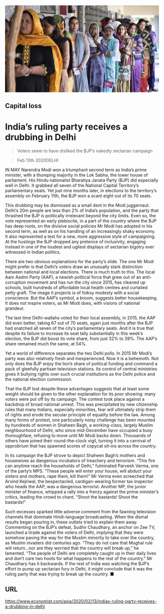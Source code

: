 ![](./images/20200215_ASP005_0.jpg)

## Capital loss

# India’s ruling party receives a drubbing in Delhi

> Voters seem to have disliked the BJP’s nakedly sectarian campaign

> Feb 13th 2020DELHI

IN MAY Narendra Modi won a triumphant second term as India’s prime minister, with a thumping majority in the Lok Sabha, the lower house of parliament. His Hindu nationalist Bharatiya Janata Party (BJP) did especially well in Delhi. It grabbed all seven of the National Capital Territory’s parliamentary seats. Yet just nine months later, in elections to the territory’s assembly on February 11th, the BJP won a scant eight out of its 70 seats.

This drubbing may be dismissed as a small dent in the Modi juggernaut. Delhi’s 20m people are less than 2% of India’s population, and the party that thrashed the BJP is politically irrelevant beyond the city limits. Even so, the vote represented an early plebiscite, in a part of the country where the BJP has deep roots, on the divisive social policies Mr Modi has adopted in his second term, as well as on his handling of an increasingly shaky economy. It also represented a test for a new, more aggressive style of campaigning. At the hustings the BJP dropped any pretence of inclusivity, engaging instead in one of the loudest and ugliest displays of sectarian bigotry ever witnessed in Indian politics.

There are two obvious explanations for the party’s slide. The one Mr Modi might prefer is that Delhi’s voters draw an unusually stark distinction between national and local elections. There is much truth to this. The local Aam Aadmi Party (AAP), a newish political force that grew out of an anti-corruption movement and has run the city since 2015, has cleaned up schools, built hundreds of affordable local health centres and curtailed petty graft. The image it projects is of folksy modesty with a social conscience. But the AAP’s symbol, a broom, suggests better housekeeping. It does not inspire voters, as Mr Modi does, with visions of national grandeur.

The last time Delhi-wallahs voted for their local assembly, in 2015, the AAP did even better, taking 67 out of 70 seats, again just months after the BJP had snatched all seven of the city’s parliamentary seats. And it is true that despite its failure to increase its seat tally substantially in this week’s election, the BJP did boost its vote share, from just 32% to 39%. The AAP’s share remained much the same, at 54%.

Yet a world of difference separates the two Delhi polls. In 2015 Mr Modi’s party was also relatively fresh and inexperienced. Now it is a behemoth. Not only does the BJP enjoy the lion’s share of political funding and command a pack of gleefully partisan television stations. Its control of central ministries gives it bullying rights over such crucial institutions as the Delhi police and the national election commission.

That the BJP lost despite these advantages suggests that at least some weight should be given to the other explanation for its poor showing: many voters were put off by its campaign. The contest took place against a backdrop of broad national unrest. This was precipitated by new citizenship rules that many Indians, especially minorities, fear will ultimately strip them of rights and erode the secular principle of equality before the law. Among many forms of protest, one particularly noisy challenge has been mounted by hundreds of women in Shaheen Bagh, a working-class, largely Muslim neighbourhood of Delhi, who since mid-December have occupied a busy thoroughfare, refusing to move until Mr Modi backs down. Thousands of others have joined their round-the-clock vigil, turning it into a carnival of opprobrium that has spawned scores of copycat sit-ins across the country.

In its campaign the BJP strove to depict Shaheen Bagh’s mothers and housewives as dangerous incubators of treachery and terrorism. “This fire can anytime reach the households of Delhi,” fulminated Parvesh Verma, one of the party’s MPS. “These people will enter your house, will abduct your sisters and mothers, rape them, kill them!” Mr Verma even screeched that Arvind Kejriwal, the bespectacled, cardigan-wearing former tax inspector who heads the AAP, was a dangerous terrorist. Another MP, the junior minister of finance, whipped a rally into a frenzy against the prime minister’s critics, leading the crowd to chant, “Shoot the bastards! Shoot the bastards!”

Such excesses sparked little adverse comment from the fawning television channels that dominate Hindi-language broadcasting. When the dismal results began pouring in, these outlets tried to explain them away. Commenting on the BJP’s defeat, Sudhir Chaudhary, an anchor on Zee TV, launched a tirade against the voters of Delhi, implying that they were somehow paving the way for the Muslim minority to take over the country, as Muslim invaders did centuries ago. “They do not care that Mughal rule will return…nor are they worried that the country will break up,” he lamented. “The people of Delhi are completely caught up in their daily lives and don’t care two hoots for what happens to the rest of the country.” Mr Chaudhary has it backwards. If the rest of India was watching the BJP’s effort to pump up sectarian fury in Delhi, it might conclude that it was the ruling party that was trying to break up the country. ■

## URL

https://www.economist.com/asia/2020/02/13/indias-ruling-party-receives-a-drubbing-in-delhi

